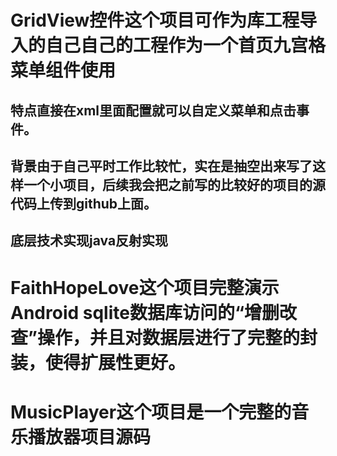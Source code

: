 # GridView控件这个项目可作为库工程导入的自己自己的工程作为一个首页九宫格菜单组件使用
## 特点直接在xml里面配置就可以自定义菜单和点击事件。
## 背景由于自己平时工作比较忙，实在是抽空出来写了这样一个小项目，后续我会把之前写的比较好的项目的源代码上传到github上面。 
## 底层技术实现java反射实现
# FaithHopeLove这个项目完整演示Android sqlite数据库访问的“增删改查”操作，并且对数据层进行了完整的封装，使得扩展性更好。
# MusicPlayer这个项目是一个完整的音乐播放器项目源码
